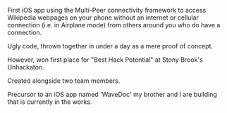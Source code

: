 First iOS app using the Multi-Peer connectivity framework to access Wikipedia webpages on your phone without an internet or cellular connection (i.e. in Airplane mode) from others around you who do have a connection.

Ugly code, thrown together in under a day as a mere proof of concept. 

However, won first place for "Best Hack Potential" at Stony Brook's Unhackaton.

Created alongside two team members.

Precursor to an iOS app named 'WaveDoc' my brother and I are building that is currently in the works.


